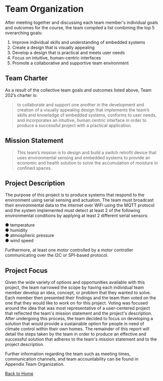 # Team Organization

After meeting together and discussing each team member's individual goals and outcomes for the course, the team compiled a list combining the top 5 overarching goals:

1. Improve individual skills and understanding of embedded systems
2. Create a design that is visually appealing
3. Develop a design that is practical and meets user needs
4. Focus on intuitive, human-centric interfaces
5. Promote a collaborative and supportive team environment

## Team Charter

As a result of the collective team goals and outcomes listed above, Team 202’s charter is: 
<blockquote>
to collaborate and support one another in the development and creation of a visually appealing design that implements the team’s skills and knowledge of embedded systems, conforms to user needs, and incorporates an intuitive, human centric interface in order to produce a successful project with a practical application. 
</blockquote>

## Mission Statement

<blockquote>
This team’s mission is to design and build a switch retrofit device that uses environmental sensing and embedded systems to provide an economic and health solution to solve the accumulation of moisture in confined spaces.
</blockquote>

## Project Description

The purpose of this project is to produce systems that respond to the environment using
serial sensing and actuation. The team must broadcast their environmental data to the internet over WiFi using the MQTT
protocol and the system implemented must detect at least 2 of the following environmental conditions by applying at least 2 different serial sensors:

● temperature <br>
● humidity <br>
● atmospheric pressure <br>
● wind speed <br>

Furthermore, at least one motor controlled by a motor controller
communicating over the I2C or SPI-based protocol.

## Project Focus

Given the wide variety of options and opportunities available with this project, the team narrowed the scope by having each individual team member develop an idea, concept, or problem that they wanted to solve. Each member then presented their findings and the team then voted on the one that they would like to work on for this project. Voting was focused around the idea that was most representative of a user-centered project that reflected the team's mission statement and the project's description. After undergoing this process, the team decided to focus on developing a solution that would provide a sustainable option for people in need of climate control within their own homes. The remainder of this report will detail the steps taken by the team in order to produce an effective and successful solution that adheres to the team's mission statement and to the project description.

Further information regarding the team such as meeting times, communication channels, and team accountability can be found in Appendix Team Organization.

[Back to Home](index)